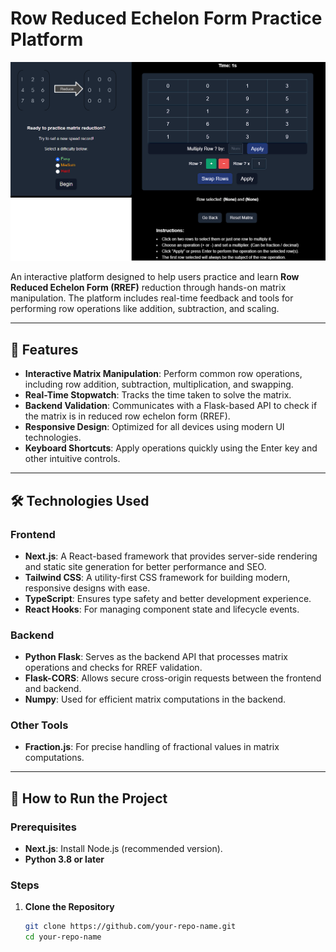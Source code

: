 # Row Reduced Echelon Form Practice Platform

![img](Screenshot_2.png)

An interactive platform designed to help users practice and learn **Row Reduced Echelon Form (RREF)** reduction through hands-on matrix manipulation. The platform includes real-time feedback and tools for performing row operations like addition, subtraction, and scaling.

---

## 🚀 Features

- **Interactive Matrix Manipulation**: Perform common row operations, including row addition, subtraction, multiplication, and swapping.
- **Real-Time Stopwatch**: Tracks the time taken to solve the matrix.
- **Backend Validation**: Communicates with a Flask-based API to check if the matrix is in reduced row echelon form (RREF).
- **Responsive Design**: Optimized for all devices using modern UI technologies.
- **Keyboard Shortcuts**: Apply operations quickly using the Enter key and other intuitive controls.

---

## 🛠️ Technologies Used

### Frontend
- **Next.js**: A React-based framework that provides server-side rendering and static site generation for better performance and SEO.
- **Tailwind CSS**: A utility-first CSS framework for building modern, responsive designs with ease.
- **TypeScript**: Ensures type safety and better development experience.
- **React Hooks**: For managing component state and lifecycle events.

### Backend
- **Python Flask**: Serves as the backend API that processes matrix operations and checks for RREF validation.
- **Flask-CORS**: Allows secure cross-origin requests between the frontend and backend.
- **Numpy**: Used for efficient matrix computations in the backend.

### Other Tools
- **Fraction.js**: For precise handling of fractional values in matrix computations.

---

## 📖 How to Run the Project

### Prerequisites
- **Next.js**: Install Node.js (recommended version).
- **Python 3.8 or later**

### Steps
1. **Clone the Repository**
   ```bash
   git clone https://github.com/your-repo-name.git
   cd your-repo-name
